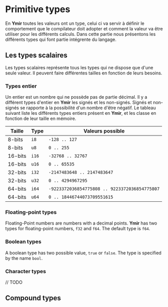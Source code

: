 # Primitive types

En **Ymir** toutes les valeurs ont un type, celui ci va servir à définir le comportement que le compilateur doit adopter et comment la valeur va être utiliser pour les différents calculs. Dans cette partie nous présentons les différents types qui font partie intégrente du langage.

## Les types scalaires

   Les types scalaires représente tous les types qui ne dispose que d'une seule valeur. Il peuvent faire différentes tailles en fonction de leurs besoins.
	
### Types entier

Un entier est un nombre qui ne possède pas de partie décimal. Il y a différent types d'entier en **Ymir** les signés et les non-signés. Signés et non-signés se rapporte à la possibilité d'un nombre d'être négatif. Le tableau suivant liste les différents types entiers présent en **Ymir**, et les classe en fonction de leur taille en mémoire.


| Taille | Type | Valeurs possible |
| --- | --- | --- |
| 8-bits | `i8` | `-128 .. 127` |
| 8-bits | `u8` | `0 .. 255` |
| 16-bits | `i16` |  `-32768 .. 32767` |
| 16-bits | `u16` |  `0 .. 65535` |
| 32-bits | `i32` | `-2147483648 .. 2147483647` |
| 32-bits | `u32` | `0 .. 4294967295` |
| 64-bits | `i64` | `-9223372036854775808 .. 9223372036854775807` |
| 64-bits | `u64` | `0 .. 18446744073709551615` |

### Floating-point types

Floating-Point numbers are numbers with a decimal points. **Ymir** has two types for floating-point numbers, `f32` and `f64`. The default type is `f64`. 

### Boolean types

A boolean type has two possible value, `true` or `false`. The type is specified by the name `bool`.

### Character types

// TODO

## Compound types





